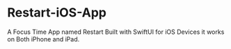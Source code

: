 # Restart-iOS-App
A Focus Time App named Restart Built with SwiftUI for iOS Devices it works on Both iPhone and iPad.
